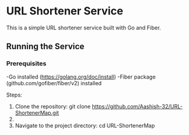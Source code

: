 # URL Shortener Service
This is a simple URL shortener service built with Go and Fiber.
## Running the Service
### Prerequisites
-Go installed (https://golang.org/doc/install)
-Fiber package (github.com/gofiber/fiber/v2) installed

Steps:
1. Clone the repository:
 git clone https://github.com/Aashish-32/URL-ShortenerMap.git
2.
3. Navigate to the project directory:
cd URL-ShortenerMap

